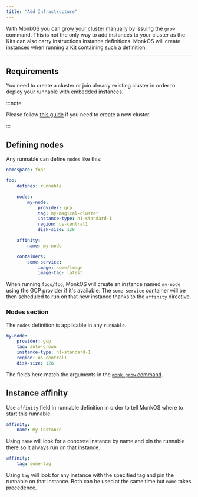 ```yaml
---
title: "Add Infrastructure"
---
```


With MonkOS you can [grow your cluster manually](lifecycle/cluster-create-1) by issuing the `grow` command. This is not the only way to add instances to your cluster as the Kits can also carry instructions instance definitions. MonkOS will create instances when running a Kit containing such a definition.

---

## Requirements

You need to create a cluster or join already existing cluster in order to deploy your runnable with embedded instances.

:::note

Please follow [this guide](lifecycle/cluster-create-1) if you need to create a new cluster.

:::

## Defining nodes

Any runnable can define `nodes` like this:

```yaml linenums="1"
namespace: foos

foo:
    defines: runnable

    nodes:
        my-node:
            provider: gcp
            tag: my-magical-cluster
            instance-type: n1-standard-1
            region: us-central1
            disk-size: 128

    affinity:
        name: my-node

    containers:
        some-service:
            image: some/image
            image-tag: latest
```

When running `foos/foo`, MonkOS will create an instance named `my-node` using the GCP provider if it's available. The `some-service` container will be then scheduled to run on that new instance thanks to the `affinity` directive.

### Nodes section

The `nodes` definition is applicable in any `runnable`.

```yaml linenums="1"
my-node:
    provider: gcp
    tag: auto-grown
    instance-type: n1-standard-1
    region: us-central1
    disk-size: 128
```

The fields here match the arguments in the [`monk grow` command](cli/monkd.md).

## Instance affinity

Use `affinity` field in runnable definition in order to tell MonkOS where to start this runnable.

```yaml linenums="1"
affinity:
    name: my-instance
```

Using `name` will look for a concrete instance by name and pin the runnable there so it always run on that instance.

```yaml linenums="1"
affinity:
    tag: some-tag
```

Using `tag` will look for any instance with the specified tag and pin the runnable on that instance.
Both can be used at the same time but `name` takes precedence.
